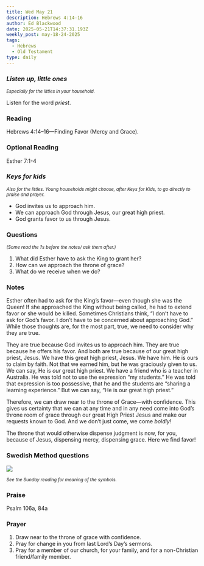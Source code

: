 ```yaml
---
title: Wed May 21
description: Hebrews 4:14–16
author: Ed Blackwood
date: 2025-05-21T14:37:31.193Z
weekly_post: may-18-24-2025
tags:
  - Hebrews
  - Old Testament
type: daily
---
```

### *Listen up, little ones*

<div><small><i>Especially for the littles in your household.</i></small></div>

Listen for the word *priest*.

### Reading

Hebrews 4:14–16—Finding Favor (Mercy and Grace).

### Optional Reading

Esther 7:1-4

### *Keys for kids*

<div><small><i>Also for the littles. Young households might choose, after Keys for Kids, to go directly to praise and prayer.</i></small></div>

* God invites us to approach him.
* We can approach God through Jesus, our great high priest.
* God grants favor to us through Jesus.

### Questions

<div><small><i>(Some read the ?s before the notes/ ask them after.)</i></small></div>

1. What did Esther have to ask the King to grant her?
2. How can we approach the throne of grace?
3. What do we receive when we do?

### Notes

Esther often had to ask for the King’s favor—even though she was the Queen! If she approached the King without being called, he had to extend favor or she would be killed. Sometimes Christians think, “I don’t have to ask for God’s favor. I don’t have to be concerned about approaching God.” While those thoughts are, for the most part, true, we need to consider why they are true. 

They are true because God invites us to approach him. They are true because he offers his favor. And both are true because of our great high priest, Jesus. We have this great high priest, Jesus. We have him. He is ours to claim by faith. Not that we earned him, but he was graciously given to us. We can say, He is *our* great high priest. We have a friend who is a teacher in Australia. He was told not to use the expression “my students.” He was told that expression is too possessive, that he and the students are “sharing a learning experience.” But we can say, “He is our great high priest.”

Therefore, we can draw near to the throne of Grace—with confidence. This gives us certainty that we can at any time and in any need come into God’s throne room of grace through our great High Priest Jesus and make our requests known to God. And we don’t just come, we come *boldly*! 

The throne that would otherwise dispense judgment is now, for you, because of Jesus, dispensing mercy, dispensing grace. Here we find favor!

### Swedish Method questions

![](/static/img/family_worship_study_ed-swedish_questions.png)

<div><small><i>See the Sunday reading for meaning of the symbols.</i></small></div>

### Praise

P﻿salm 106a, 84a

### Prayer

1. Draw near to the throne of grace with confidence.
2. Pray for change in you from last Lord’s Day’s sermons.
3. Pray for a member of our church, for your family, and for a non-Christian friend/family member.